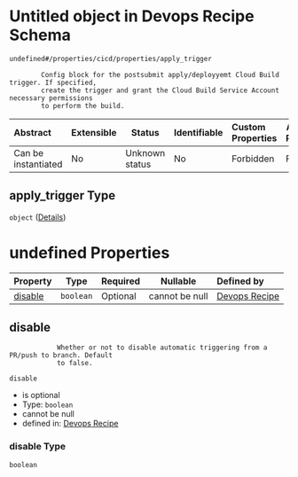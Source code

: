 # Untitled object in Devops Recipe Schema

```txt
undefined#/properties/cicd/properties/apply_trigger
```

            Config block for the postsubmit apply/deployyemt Cloud Build trigger. If specified,
            create the trigger and grant the Cloud Build Service Account necessary permissions
            to perform the build.


| Abstract            | Extensible | Status         | Identifiable | Custom Properties | Additional Properties | Access Restrictions | Defined In                                                                                                    |
| :------------------ | ---------- | -------------- | ------------ | :---------------- | --------------------- | ------------------- | ------------------------------------------------------------------------------------------------------------- |
| Can be instantiated | No         | Unknown status | No           | Forbidden         | Forbidden             | none                | [devops.schema.json\*](../../../../../../../../../../tmp/182028425/devops.schema.json "open original schema") |

## apply_trigger Type

`object` ([Details](devops-properties-cicd-properties-apply_trigger.md))

# undefined Properties

| Property            | Type      | Required | Nullable       | Defined by                                                                                                                                                      |
| :------------------ | --------- | -------- | -------------- | :-------------------------------------------------------------------------------------------------------------------------------------------------------------- |
| [disable](#disable) | `boolean` | Optional | cannot be null | [Devops Recipe](devops-properties-cicd-properties-apply_trigger-properties-disable.md "undefined#/properties/cicd/properties/apply_trigger/properties/disable") |

## disable

                Whether or not to disable automatic triggering from a PR/push to branch. Default
                to false.


`disable`

-   is optional
-   Type: `boolean`
-   cannot be null
-   defined in: [Devops Recipe](devops-properties-cicd-properties-apply_trigger-properties-disable.md "undefined#/properties/cicd/properties/apply_trigger/properties/disable")

### disable Type

`boolean`
